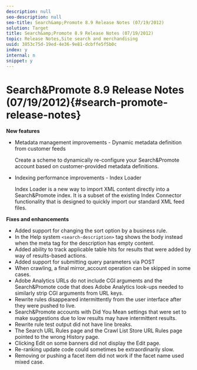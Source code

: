 ```yaml
---
description: null
seo-description: null
seo-title: Search&amp;Promote 8.9 Release Notes (07/19/2012)
solution: Target
title: Search&amp;Promote 8.9 Release Notes (07/19/2012)
topic: Release Notes,Site search and merchandising
uuid: 3853c75d-19ed-4e36-9e81-dcbffe5f5b0c
index: y
internal: n
snippet: y
---
```


# Search&amp;Promote 8.9 Release Notes (07/19/2012){#search-promote-release-notes}

 **New features**

* Metadata management improvements - Dynamic metadata definition from customer feeds

  Create a scheme to dynamically re-configure your Search&amp;Promote account based on customer-provided metadata definitions. 
* Indexing performance improvements - Index Loader

  Index Loader is a new way to import XML content directly into a Search&amp;Promote index. It is a subset of the existing Index Connector functionality that is designed to quickly import our standard XML feed files.

**Fixes and enhancements**

* Added support for changing the sort option by a business rule. 
* In the Help system `<search-description>` tag shows the body instead when the meta tag for the description has empty content. 
* Added ability to track applicable table hits for results that were added by way of results-based actions. 
* Added support for submitting query parameters via POST 
* When crawling, a final mirror_account operation can be skipped in some cases. 
* Adobe Analytics URLs do not include CGI arguments and the Search&amp;Promote code that does Adobe Analytics look-ups needed to similarly strip CGI arguments from URL keys. 
* Rewrite rules disappeared intermittently from the user interface after they were pushed to live. 
* Search&amp;Promote accounts with Did You Mean settings that were set to make suggestions due to low results may have intermittent results. 
* Rewrite rule test output did not have line breaks. 
* The Search URL Rules page and the Crawl List Store URL Rules page pointed to the wrong History page. 
* Clicking Edit on some banners did not display the Edit page. 
* Re-ranking update code could sometimes be extraordinarily slow. 
* Removing or pushing a facet item did not work if the facet name used mixed case.

